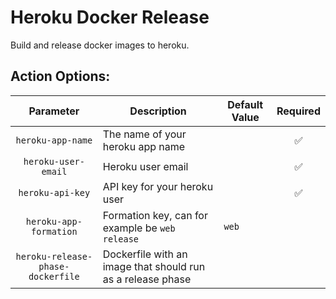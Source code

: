 Heroku Docker Release
=======

Build and release docker images to heroku.

## Action Options:

|Parameter|Description|Default Value|Required|
|:---:|---|---|:---:|
|`heroku-app-name`|The name of your heroku app name||:white_check_mark:|
|`heroku-user-email`|Heroku user email||:white_check_mark:|
|`heroku-api-key`|API key for your heroku user||:white_check_mark:|
|`heroku-app-formation`|Formation key, can for example be `web release`|`web`||
|`heroku-release-phase-dockerfile`|Dockerfile with an image that should run as a release phase|||
